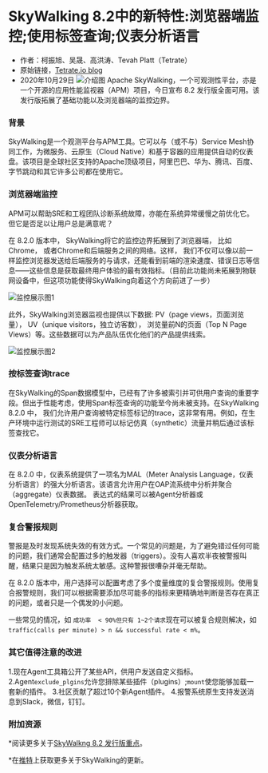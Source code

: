 # SkyWalking 8.2中的新特性:浏览器端监控;使用标签查询;仪表分析语言
* 作者：柯振旭、吴晟、高洪涛、Tevah Platt（Tetrate）
* 原始链接，[Tetrate.io blog](https://tetrate.io/blog/whats-new-with-apache-skywalking-8-2-browser-monitoring-and-more/)
* 2020年10月29日
![介绍图][overview_img]
Apache SkyWalking，一个可观测性平台，亦是一个开源的应用性能监视器（APM）项目，今日宣布 8.2 发行版全面可用。该发行版拓展了基础功能以及浏览器端的监控边界。

### 背景
SkyWalking是一个观测平台与APM工具。它可以与（或不与）Service Mesh协同工作，为微服务、云原生（Cloud Native）和基于容器的应用提供自动的仪表盘。该项目是全球社区支持的Apache顶级项目，阿里巴巴、华为、腾讯、百度、字节跳动和其它许多公司都在使用它。

### 浏览器端监控
APM可以帮助SRE和工程团队诊断系统故障，亦能在系统异常缓慢之前优化它。但它是否足以让用户总是满意呢？  

在 8.2.0 版本中， SkyWalking将它的监控边界拓展到了浏览器端， 比如Chrome， 或者Chrome和后端服务之间的网络。这样， 我们不仅可以像以前一样监控浏览器发送给后端服务的与请求，还能看到前端的渲染速度、错误日志等信息——这些信息是获取最终用户体验的最有效指标。（目前此功能尚未拓展到物联网设备中，但这项功能使得SkyWalking向着这个方向前进了一步）  

![监控展示图1][func_1]  

此外，SkyWalking浏览器监视也提供以下数据:
PV（page views，页面浏览量）， UV（unique visitors，独立访客数）， 浏览量前N的页面（Top N Page Views）等。这些数据可以为产品队伍优化他们的产品提供线索。  

![监控展示图2][func_2]  

### 按标签查询trace
在SkyWalking的Span数据模型中，已经有了许多被索引并可供用户查询的重要字段。但出于性能考虑，使用Span标签查询的功能至今尚未被支持。在SkyWalking 8.2.0 中， 我们允许用户查询被特定标签标记的trace，这非常有用。例如，在生产环境中运行测试的SRE工程师可以标记仿真（synthetic）流量并稍后通过该标签查找它。

### 仪表分析语言
在 8.2.0 中，仪表系统提供了一项名为MAL（Meter Analysis Language，仪表分析语言）的强大分析语言。该语言允许用户在OAP流系统中分析并聚合（aggregate）仪表数据。
表达式的结果可以被Agent分析器或OpenTelemetry/Prometheus分析器获取。  

### 复合警报规则
警报是及时发现系统失效的有效方式。一个常见的问题是，为了避免错过任何可能的问题，我们通常会配置过多的触发器（triggers）。没有人喜欢半夜被警报叫醒，结果只是因为触发系统太敏感。这种警报很嘈杂并毫无帮助。  

在 8.2.0 版本中，用户选择可以配置考虑了多个度量维度的复合警报规则。使用复合报警规则，我们可以根据需要添加尽可能多的指标来更精确地判断是否存在真正的问题，或者只是一个偶发的小问题。  

一些常见的情况，如 `成功率  < 90%但只有 1~2个请求`现在可以被复合规则解决，如`traffic(calls per minute) > n && successful rate < m%`。  
### 其它值得注意的改进
1.现在Agent工具箱公开了某些API，供用户发送自定义指标。
2.Agent`exclude_plgins`允许您排除某些插件（plugins）;`mount`使您能够加载一套新的插件。
3.社区贡献了超过10个新Agent插件。
4.报警系统原生支持发送消息到Slack，微信，钉钉。

### 附加资源
*阅读更多关于[SkyWalkng 8.2 发行版重点][e1]。  

*在[推特][tw]上获取更多关于SkyWalking的更新。

[overview_img]:https://skywalking.apache.org/assets/img/apache-skywalking.87a0b9b4.jpg
[func_1]:https://skywalking.apache.org/assets/img/apache-skywalking-web-app-monitoring.b6364269.png
[func_2]:https://skywalking.apache.org/assets/img/apache-skywalking-web-pages-monitoring.e6de5515.png
[e1]:https://github.com/apache/skywalking/blob/v8.2.0/CHANGES.md
[tw]:https://twitter.com/ASFSkyWalking

